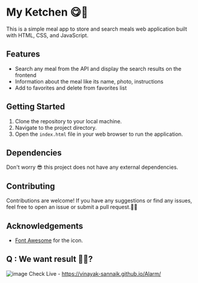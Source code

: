 # My Ketchen 😋🍗

This is a simple meal app to store and search meals web application built with HTML, CSS, and JavaScript.

## Features

- Search any meal from the API and display the search results on the frontend
- Information about the meal like its name, photo, instructions
- Add to favorites and delete from favorites list

## Getting Started
1. Clone the repository to your local machine.
2. Navigate to the project directory.
3. Open the `index.html` file in your web browser to run the application.

## Dependencies
Don't worry 😎 this project does not have any external dependencies.

## Contributing
Contributions are welcome! If you have any suggestions or find any issues, feel free to open an issue or submit a pull request.🤷‍♂️

## Acknowledgements

- [Font Awesome](https://fontawesome.com/) for the icon.

## Q : We want result 🤦‍♀️?

![image](https://github.com/Vinayak-Sannaik/Alarm/assets/112576218/31ad156e-b3d6-43c2-9cf3-5791f14ed891) 
Check Live - https://vinayak-sannaik.github.io/Alarm/


